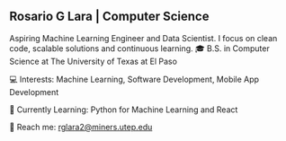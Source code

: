 ## Rosario G Lara | Computer Science
Aspiring Machine Learning Engineer and Data Scientist. I focus on clean code, scalable solutions and continuous learning.
🎓 B.S. in Computer Science at The University of Texas at El Paso

💻 Interests: Machine Learning, Software Development, Mobile App Development

🌱 Currently Learning: Python for Machine Learning and React

📱 Reach me: rglara2@miners.utep.edu

<!--
**RosarioGLara/RosarioGLara** is a ✨ _special_ ✨ repository because its `README.md` (this file) appears on your GitHub profile.

🎓 B.S. in Computer Science at The University of Texas at El Paso
💻 Interests: Machine Learning, Software Development, Mobile App Development
🌱 Currently Learning: Python for Machine Learning and React
📱 Reach me: rglara2@miners.utep.edu
-->
